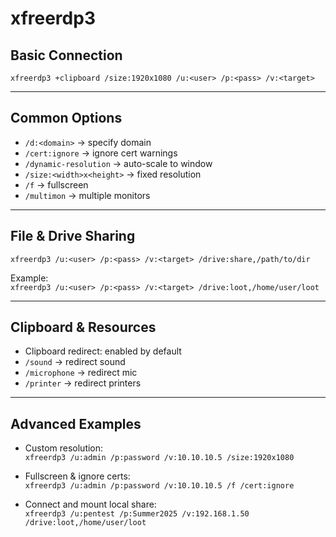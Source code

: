 # xfreerdp3

## Basic Connection
`xfreerdp3 +clipboard /size:1920x1080 /u:<user> /p:<pass> /v:<target>`

---

## Common Options
- `/d:<domain>` → specify domain  
- `/cert:ignore` → ignore cert warnings  
- `/dynamic-resolution` → auto-scale to window  
- `/size:<width>x<height>` → fixed resolution  
- `/f` → fullscreen  
- `/multimon` → multiple monitors  

---

## File & Drive Sharing
`xfreerdp3 /u:<user> /p:<pass> /v:<target> /drive:share,/path/to/dir`  

Example:  
`xfreerdp3 /u:<user> /p:<pass> /v:<target> /drive:loot,/home/user/loot`

---

## Clipboard & Resources
- Clipboard redirect: enabled by default  
- `/sound` → redirect sound  
- `/microphone` → redirect mic  
- `/printer` → redirect printers  

---

## Advanced Examples
- Custom resolution:  
  `xfreerdp3 /u:admin /p:password /v:10.10.10.5 /size:1920x1080`  

- Fullscreen & ignore certs:  
  `xfreerdp3 /u:admin /p:password /v:10.10.10.5 /f /cert:ignore`  

- Connect and mount local share:  
  `xfreerdp3 /u:pentest /p:Summer2025 /v:192.168.1.50 /drive:loot,/home/user/loot`  

